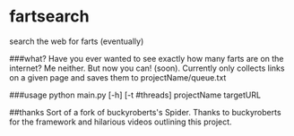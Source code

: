 # fartsearch
search the web for farts (eventually)

###what?
Have you ever wanted to see exactly how many farts are on the internet? Me neither. But now you can! (soon).
Currently only collects links on a given page and saves them to projectName/queue.txt

###usage
    python main.py [-h] [-t #threads] projectName targetURL

##thanks
Sort of a fork of buckyroberts's Spider.
Thanks to buckyroberts for the framework and hilarious videos outlining this project.
